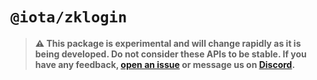 # `@iota/zklogin`

> **⚠️ This package is experimental and will change rapidly as it is being developed. Do not
> consider these APIs to be stable. If you have any feedback,
> [open an issue](https://github.com/iotaledger/kinesis/issues/new/choose) or message us on
> [Discord](https://discord.gg/IOTA).**
